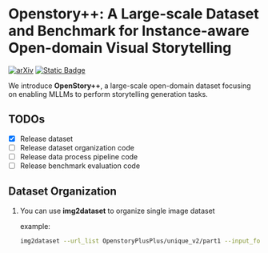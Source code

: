 # Openstory++: A Large-scale Dataset and Benchmark for Instance-aware Open-domain Visual Storytelling
[![arXiv](https://img.shields.io/badge/arXiv-2408.03695-b31b1b.svg)](https://arxiv.org/abs/2408.03695)
[![Static Badge](https://img.shields.io/badge/Dataset-Huggingface-yellow)](https://huggingface.co/datasets/MAPLE-WestLake-AIGC/OpenstoryPlusPlus)

We introduce **OpenStory++**, a large-scale open-domain dataset focusing on enabling MLLMs to perform storytelling generation tasks.

## TODOs
- [x] Release dataset
- [ ] Release dataset organization code
- [ ] Release data process pipeline code
- [ ] Release benchmark evaluation code

## Dataset Organization

1. You can use **img2dataset** to organize single image dataset

   example:

   ```bash
   img2dataset --url_list OpenstoryPlusPlus/unique_v2/part1 --input_format "parquet" --url_col "url" --output_format webdataset --output_folder "single_tar" --processes_count 12 --thread_count 12 --save_additional_columns '["png","json"]'  --image_size 512 --resize_mode="keep_ratio" --enable_wandb False
   ```